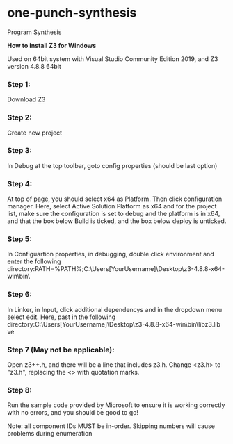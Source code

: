 # one-punch-synthesis
Program Synthesis



**How to install Z3 for Windows**

Used on 64bit system with Visual Studio Community Edition 2019, and Z3 version 4.8.8 64bit
### Step 1:
Download Z3

### Step 2:
Create new project

### Step 3:
In Debug at the top toolbar, goto config properties (should be last option)

### Step 4:
At top of page, you should select x64 as Platform. Then click configuration manager. Here, select Active Solution Platform as x64 and for the project list, make sure the configuration is set to debug and the platform is in x64, and that the box below Build is ticked, and the box below deploy is unticked.

### Step 5:
In Configuartion properties, in debugging, double click environment and enter the following directory:PATH=%PATH%;C:\Users\[YourUsername]\Desktop\z3-4.8.8-x64-win\bin\

### Step 6:
In Linker, in Input, click additional dependencys and in the dropdown menu select edit. Here, past in the following directory:C:\Users\[YourUsername]\Desktop\z3-4.8.8-x64-win\bin\libz3.lib
 ve
### Step 7 (May not be applicable):
Open z3++.h, and there will be a line that includes z3.h. Change <z3.h> to "z3.h", replacing the <> with quotation marks.

### Step 8:
Run the sample code provided by Microsoft to ensure it is working correctly with no errors, and you should be good to go!




Note: all component IDs MUST be in-order. Skipping numbers will cause problems during enumeration
